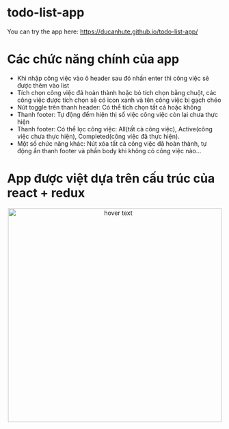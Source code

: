 # todo-list-app
You can try the app here: https://ducanhute.github.io/todo-list-app/
# Các chức năng chính của app
- Khi nhập công việc vào ô header sau đó nhấn enter thì công việc sẽ được thêm vào list
- Tích chọn công việc đã hoàn thành hoặc bỏ tích chọn bằng chuột, các công việc được tích chọn sẽ có icon xanh và tên công việc bị gạch chéo
- Nút toggle trên thanh header: Có thể tích chọn tất cả hoặc không
- Thanh footer: Tự động đếm hiện thị số việc công việc còn lại chưa thực hiện
- Thanh footer: Có thể lọc công việc: All(tất cả công việc), Active(công việc chưa thực hiện), Completed(công việc đã thực hiện).
- Một số chức năng khác: Nút xóa tất cả công việc đã hoàn thành, tự động ẩn thanh footer và phần body khi không có công việc nào...
# App được việt dựa trên cấu trúc của react + redux
<p align="center">
  <img src="https://vntalking.com/wp-content/uploads/2020/12/redux.png" width="500" title="hover text">
</p>
